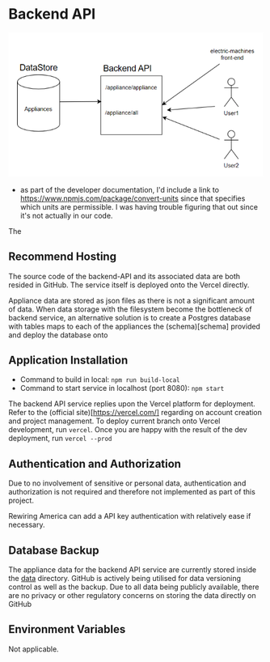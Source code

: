 # Backend API

![Alt text](../doc/architecture-backend.PNG "Architecture Diagram")

- as part of the developer documentation, I'd include a link to https://www.npmjs.com/package/convert-units since that specifies which units are permissible. I was having trouble figuring that out since it's not actually in our code.

The 

## Recommend Hosting
The source code of the backend-API and its associated data are both resided in GitHub. The service itself is deployed onto the Vercel directly. 

Appliance data are stored as json files as there is not a significant amount of data. When data storage with the filesystem become the bottleneck of backend service, an alternative solution is to create a Postgres database with tables maps to each of the appliances the (schema)[schema] provided and deploy the database onto 

## Application Installation 
- Command to build in local: `npm run build-local`
- Command to start service in localhost (port 8080): `npm start`

The backend API service replies upon the Vercel platform for deployment. Refer to the (official site)[https://vercel.com/] regarding on account creation and project management. To deploy current branch onto Vercel development, run `vercel`. Once you are happy with the result of the dev deployment, run `vercel --prod`

## Authentication and Authorization 
Due to no involvement of sensitive or personal data, authentication and authorization is not required and therefore not implemented as part of this project.

Rewiring America can add a API key authentication with relatively ease if necessary.
 
## Database Backup
The appliance data for the backend API service are currently stored inside the [data](data) directory. GitHub is actively being utilised for data versioning control as well as the backup. Due to all data being publicly available, there are no privacy or other regulatory concerns on storing the data directly on GitHub

## Environment Variables
Not applicable. 